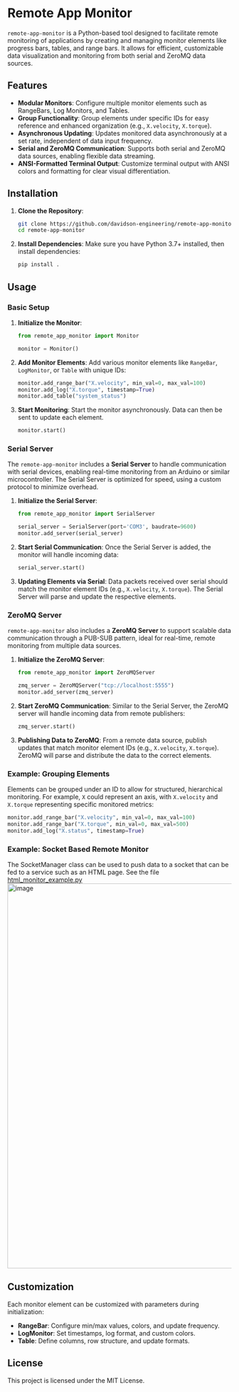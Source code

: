 # Remote App Monitor

`remote-app-monitor` is a Python-based tool designed to facilitate remote monitoring of applications by creating and managing monitor elements like progress bars, tables, and range bars. It allows for efficient, customizable data visualization and monitoring from both serial and ZeroMQ data sources.

## Features

- **Modular Monitors**: Configure multiple monitor elements such as RangeBars, Log Monitors, and Tables.
- **Group Functionality**: Group elements under specific IDs for easy reference and enhanced organization (e.g., `X.velocity`, `X.torque`).
- **Asynchronous Updating**: Updates monitored data asynchronously at a set rate, independent of data input frequency.
- **Serial and ZeroMQ Communication**: Supports both serial and ZeroMQ data sources, enabling flexible data streaming.
- **ANSI-Formatted Terminal Output**: Customize terminal output with ANSI colors and formatting for clear visual differentiation.

## Installation

1. **Clone the Repository**:
   ```bash
   git clone https://github.com/davidson-engineering/remote-app-monitor.git
   cd remote-app-monitor
   ```

2. **Install Dependencies**:
   Make sure you have Python 3.7+ installed, then install dependencies:
   ```bash
   pip install .
   ```

## Usage

### Basic Setup

1. **Initialize the Monitor**:
   ```python
   from remote_app_monitor import Monitor

   monitor = Monitor()
   ```

2. **Add Monitor Elements**:
   Add various monitor elements like `RangeBar`, `LogMonitor`, or `Table` with unique IDs:
   ```python
   monitor.add_range_bar("X.velocity", min_val=0, max_val=100)
   monitor.add_log("X.torque", timestamp=True)
   monitor.add_table("system_status")
   ```

3. **Start Monitoring**:
   Start the monitor asynchronously. Data can then be sent to update each element.
   ```python
   monitor.start()
   ```

### Serial Server

The `remote-app-monitor` includes a **Serial Server** to handle communication with serial devices, enabling real-time monitoring from an Arduino or similar microcontroller. The Serial Server is optimized for speed, using a custom protocol to minimize overhead.

1. **Initialize the Serial Server**:
   ```python
   from remote_app_monitor import SerialServer

   serial_server = SerialServer(port='COM3', baudrate=9600)
   monitor.add_server(serial_server)
   ```

2. **Start Serial Communication**:
   Once the Serial Server is added, the monitor will handle incoming data:
   ```python
   serial_server.start()
   ```

3. **Updating Elements via Serial**:
   Data packets received over serial should match the monitor element IDs (e.g., `X.velocity`, `X.torque`). The Serial Server will parse and update the respective elements.

### ZeroMQ Server

`remote-app-monitor` also includes a **ZeroMQ Server** to support scalable data communication through a PUB-SUB pattern, ideal for real-time, remote monitoring from multiple data sources.

1. **Initialize the ZeroMQ Server**:
   ```python
   from remote_app_monitor import ZeroMQServer

   zmq_server = ZeroMQServer("tcp://localhost:5555")
   monitor.add_server(zmq_server)
   ```

2. **Start ZeroMQ Communication**:
   Similar to the Serial Server, the ZeroMQ server will handle incoming data from remote publishers:
   ```python
   zmq_server.start()
   ```

3. **Publishing Data to ZeroMQ**:
   From a remote data source, publish updates that match monitor element IDs (e.g., `X.velocity`, `X.torque`). ZeroMQ will parse and distribute the data to the correct elements.

### Example: Grouping Elements

Elements can be grouped under an ID to allow for structured, hierarchical monitoring. For example, `X` could represent an axis, with `X.velocity` and `X.torque` representing specific monitored metrics:

```python
monitor.add_range_bar("X.velocity", min_val=0, max_val=100)
monitor.add_range_bar("X.torque", min_val=0, max_val=500)
monitor.add_log("X.status", timestamp=True)
```

### Example: Socket Based Remote Monitor

The SocketManager class can be used to push data to a socket that can be fed to a service such as an HTML page.
See the file [html_monitor_example.py](https://github.com/davidson-engineering/remote-app-monitor/blob/f40e98c6b4bc729f2f2e2dbddc4e4c305bfd0a42/html_monitor_example.py)
<img width="863" alt="image" src="https://github.com/user-attachments/assets/25d4d863-92a9-4207-bdc9-0849cbb3f10c">

## Customization

Each monitor element can be customized with parameters during initialization:

- **RangeBar**: Configure min/max values, colors, and update frequency.
- **LogMonitor**: Set timestamps, log format, and custom colors.
- **Table**: Define columns, row structure, and update formats.

## License

This project is licensed under the MIT License.
